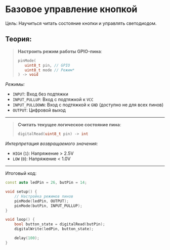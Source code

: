 # Базовое управление кнопкой

Цель: Научиться читать состояние кнопки и управлять светодиодом.

## Теория:

> **Настроить режим работы GPIO-пина**:
> ```cpp
> pinMode(
>    uint8_t pin, // GPIO
>    uint8_t mode // Режим*
> ) -> void
> ```

*Режимы:*

- `INPUT`: Вход без подтяжки
- `INPUT_PULLUP`: Вход с подтяжкой к `VCC`
- `INPUT_PULLDOWN`: Вход с подтяжкой к `GND` (доступно не для всех пинов)
- `OUTPUT`: Цифровой выход

---

> **Считать текущее логическое состояние пина**:
> ```cpp
> digitalRead(uint8_t pin) -> int
> ```

*Интерпретация возвращаемого значения:*

- `HIGH` (`1`): Напряжение > 2.5V
- `LOW` (`0`): Напряжение < 1.0V

---

Итоговый код:

```cpp
const auto ledPin = 26, butPin = 14;

void setup() {
    // Настройка режимов пинов
    pinMode(ledPin, OUTPUT);
    pinMode(butPin, INPUT_PULLUP);
}

void loop() {
    bool button_state = digitalRead(butPin);
    digitalWrite(ledPin, button_state);

    delay(100);
}
```
